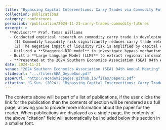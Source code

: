 ```yaml
---
title: "Bypassing Capital Interventions: Carry Trades via Commodity Futures Market"
collection: publications
category: conferences
permalink: /publication/2024-11-21-carry-trades-commodity-futures
excerpt: >
  **Advisor:** Prof. Tomas Williams  
  - Conducted empirical research on commodity carry trade in developing countries, testing two key hypotheses:  
    (1) Commodity liquidity risk significantly reduces carry trade returns (estimated impact: -0.226).  
    (2) The negative impact of liquidity risk is amplified by capital controls.  
  - Utilized a **Staggered-DID model** to investigate bypass mechanisms in response to diverse capital control policies. The analysis was based on **daily capital intervention data (4,000 events)** from the Global Trade Alert (GTA) dataset.  
  - Built a **Large Language Model (LLM)** to extract regional information from **25,035 commodity contracts** in the Refinitiv dataset. Merged this with Bloomberg’s daily carry trade returns to assess the influence of liquidity risk on carry trade returns and develop a quantitative model for the **commodity-carry trade market equilibrium**.  
  - **Presented at the 2024 Southern Economics Association (SEA) 94th Annual Meeting** on November 2024.
date: 2024-11-21
venue: "2024 Southern Economics Association (SEA) 94th Annual Meeting"
slidesurl: ".../files/SEA_GeyueSun.pdf"
paperurl: "http://academicpages.github.io/files/paper2.pdf"
citation: 'G.Sun. (2024). "Bypassing Capital Interventions: Carry Trades via Commodity Futures Market." <i>2024 Southern Economics Association (SEA) 94th Annual Meeting</i>.'
---
```


The contents above will be part of a list of publications, if the user clicks the link for the publication than the contents of section will be rendered as a full page, allowing you to provide more information about the paper for the reader. When publications are displayed as a single page, the contents of the above "citation" field will automatically be included below this section in a smaller font.
